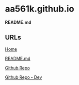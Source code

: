 # aa561k.github.io

**README.md**

## URLs

[Home](https://aa561k.github.io/)

[README.md](https://aa561k.github.io/README.md)

[Github Repo](https://github.com/aa561k/aa561k.github.io)

[Github Repo - Dev](https://github.dev/aa561k/aa561k.github.io)

